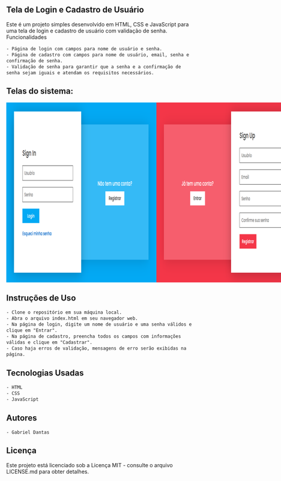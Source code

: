 ## Tela de Login e Cadastro de Usuário

Este é um projeto simples desenvolvido em HTML, CSS e JavaScript para uma tela de login e cadastro de usuário com validação de senha.
Funcionalidades

    - Página de login com campos para nome de usuário e senha.
    - Página de cadastro com campos para nome de usuário, email, senha e confirmação de senha.
    - Validação de senha para garantir que a senha e a confirmação de senha sejam iguais e atendam os requisitos necessários.

## Telas do sistema:
<div style="display:flex">
    <img src="https://github.com/GabrielDantas-99/FrontEnd_2.0/blob/main/Forms/LoginScreen/Projeto1/imgs/login_screen.png" width="400" />
    <img src="https://github.com/GabrielDantas-99/FrontEnd_2.0/blob/main/Forms/LoginScreen/Projeto1/imgs/signup_screen.png" width="400" />
    <img src="https://github.com/GabrielDantas-99/FrontEnd_2.0/blob/main/Forms/LoginScreen/Projeto1/imgs/login_screen_mobile.png" width="400" />
    <img src="https://github.com/GabrielDantas-99/FrontEnd_2.0/blob/main/Forms/LoginScreen/Projeto1/imgs/signup_screen_mobile.png" width="400" />
</div>


## Instruções de Uso

    - Clone o repositório em sua máquina local.
    - Abra o arquivo index.html em seu navegador web.
    - Na página de login, digite um nome de usuário e uma senha válidos e clique em "Entrar".
    - Na página de cadastro, preencha todos os campos com informações válidas e clique em "Cadastrar".
    - Caso haja erros de validação, mensagens de erro serão exibidas na página.

## Tecnologias Usadas

    - HTML
    - CSS
    - JavaScript

## Autores

    - Gabriel Dantas

## Licença

Este projeto está licenciado sob a Licença MIT - consulte o arquivo LICENSE.md para obter detalhes.
